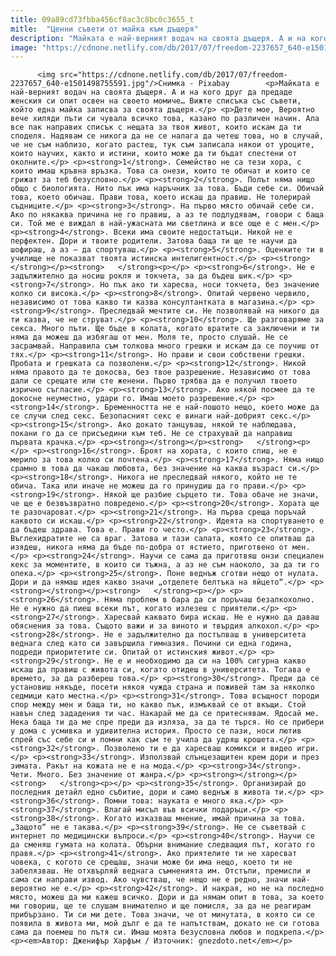 ```yaml
---
title: 09a89cd73fbba456cf8ac3c8bc0c3655_t
mitle:  "Ценни съвети от майка към дъщеря"
description: "Майката е най-верният водач на своята дъщеря. А и на кого друг да предаде женския си опит освен на своето момиче… Вижте списъка със съвети, който една майка записва за своята дъщеря. Дете мое, Вероятно вече хиляди пъти си чувала всичко това, казано по различен начин. Ала все пак направих списък с нещата за твоя …"
image: "https://cdnone.netlify.com/db/2017/07/freedom-2237657_640-e1501498755591.jpg"
---
```


          <img src="https://cdnone.netlify.com/db/2017/07/freedom-2237657_640-e1501498755591.jpg"/>Снимка - Pixabay        <p>Майката е най-верният водач на своята дъщеря. А и на кого друг да предаде женския си опит освен на своето момиче… Вижте списъка със съвети, който една майка записва за своята дъщеря.</p> <p>Дете мое, Вероятно вече хиляди пъти си чувала всичко това, казано по различен начин. Ала все пак направих списък с нещата за твоя живот, които искам да ти споделя. Надявам се никога да не се налага да четеш това, но в случай, че не съм наблизо, когато растеш, тук съм записала някои от уроците, които научих, както и истини, които може да ти бъдат спестени от околните.</p> <p><strong>1</strong>. Семейство не са тези хора, с които имаш кръвна връзка. Това са онези, които те обичат и които се грижат за теб безусловно.</p> <p><strong>2</strong>. Полът няма нищо общо с биологията. Нито пък има наръчник за това. Бъди себе си. Обичай това, което обичаш. Прави това, което искаш да правиш. Не толерирай съдниците.</p> <p><strong>3</strong>. На първо място обичай себе си. Ако по някаква причина не го правиш, а аз те подлудявам, говори с баща си. Той ме е виждал в най-ужасната ми светлина и все още е с мен.</p> <p><strong>4</strong>. Всеки има своите недостатъци. Никой не е перфектен. Дори и твоите родители. Затова баща ти ще те научи да шофираш, а аз – да спортуваш.</p> <p><strong>5</strong>. Оценките ти в училище не показват твоята истинска интелигентност.</p> <p><strong></strong></p><strong>   </strong><p></p> <p><strong>6</strong>. Не е задължително да носиш рокля и токчета, за да бъдеш шик.</p> <p><strong>7</strong>. Но пък ако ти харесва, носи токчета, без значение колко си висока.</p> <p><strong>8</strong>. Опитай червено червило, независимо от това какво ти казва консултантката в магазина.</p> <p><strong>9</strong>. Преследвай мечтите си. Не позволявай на никого да ти казва, че не струват.</p> <p><strong>10</strong>. Ще разговаряме за секса. Много пъти. Ще бъде в колата, когато вратите са заключени и ти няма да можеш да избягаш от мен. Моля те, просто слушай. Не се засрамвай. Направила съм толкова много грешки и искам да се поучиш от тях.</p> <p><strong>11</strong>. Но прави и свои собствени грешки. Пробата и грешката са позволени.</p> <p><strong>12</strong>. Никой няма правото да те докосва, без твое разрешение. Независимо от това дали се срещате или сте женени. Първо трябва да е получил твоето изрично съгласие.</p> <p><strong>13</strong>. Ако някой посмее да те докосне неуместно, удари го. Имаш моето разрешение.</p> <p><strong>14</strong>. Бременността не е най-лошото нещо, което може да се случи след секс. Безопасният секс е винаги най-добрият секс.</p> <p><strong>15</strong>. Ако докато танцуваш, някой те наблюдава, покани го да се присъедини към теб. Не се страхувай да направиш първата крачка.</p> <p><strong></strong></p><strong>   </strong><p></p> <p><strong>16</strong>. Броят на хората, с които спиш, не е мерило за това колко си почтена.</p> <p><strong>17</strong>. Няма нищо срамно в това да чакаш любовта, без значение на каква възраст си.</p> <p><strong>18</strong>. Никога не преследвай някого, който не те обича. Така или иначе не можеш да го принудиш да го прави.</p> <p><strong>19</strong>. Някой ще разбие сърцето ти. Това обаче не значи, че ще е безвъзвратно повредено.</p> <p><strong>20</strong>. Хората ще те разочароват.</p> <p><strong>21</strong>. На първа среща поръчай каквото си искаш.</p> <p><strong>22</strong>. Идеята на спортуването е да бъдеш здрава. Това е. Прави го често.</p> <p><strong>23</strong>. Въглехидратите не са враг. Затова и тази салата, която се опитваш да изядеш, никога няма да бъде по-добра от ястието, приготвено от мен.</p> <p><strong>24</strong>. Научи се сама да приготвяш онзи специален кекс за моментите, в които си тъжна, а аз не съм наоколо, за да ти го опека.</p> <p><strong>25</strong>. Поне веднъж сготви нещо от нулата. Дори и да нямаш идея какво значи „отделете белтъка на яйцето“.</p> <p><strong></strong></p><strong>   </strong><p></p> <p><strong>26</strong>. Няма проблем в бара да си поръчаш безалкохолно. Не е нужно да пиеш всеки път, когато излезеш с приятели.</p> <p><strong>27</strong>. Харесвай каквато бира искаш. Не е нужно да даваш обяснения за това. Същото важи и за виното и твърдия алкохол.</p> <p><strong>28</strong>. Не е задължително да постъпваш в университета веднага след като си завършила гимназия. Почини си една година, подреди приоритетите си. Опитай от истинския живот.</p> <p><strong>29</strong>. Не е и необходимо да си на 100% сигурна какво искаш да правиш с живота си, когато отидеш в университета. Тогава е времето, за да разбереш това.</p> <p><strong>30</strong>. Преди да се установиш някъде, посети някоя чужда страна и поживей там за няколко седмици като местна.</p> <p><strong>31</strong>. Това всъщност породи спор между мен и баща ти, но какво пък, измъквай се от вкъщи. Стой навън след зададения ти час. Накарай ме да се притеснявам. Ядосай ме. Нека баща ти да ме спре преди да изляза, за да те търся. Но се прибери у дома с усмивка и удивителна история. Просто се пази, носи лютив спрей със себе си и помни как съм те учила да удряш крошета.</p> <p><strong>32</strong>. Позволено ти е да харесваш комикси и видео игри.</p> <p><strong>33</strong>. Използвай слънцезащитен крем дори и през зимата. Ракът на кожата не е на мода.</p> <p><strong>34</strong>. Чети. Много. Без значение от жанра.</p> <p><strong></strong></p><strong>   </strong><p></p> <p><strong>35</strong>. Организирай до последния детайл едно събитие, дори и само веднъж в живота ти.</p> <p><strong>36</strong>. Помни това: науката е много яка.</p> <p><strong>37</strong>. Влагай мисъл във всички подаръци.</p> <p><strong>38</strong>. Когато изказваш мнение, имай причина за това. „Защото“ не е такава.</p> <p><strong>39</strong>. Не се съветвай с интернет по медицински въпроси.</p> <p><strong>40</strong>. Научи се да сменяш гумата на колата. Обърни внимание следващия път, когато го правя.</p> <p><strong>41</strong>. Ако приятелите ти не харесват човека, с когото се срещаш, значи може би има нещо, което ти не забелязваш. Не отхвърляй веднага съмненията им. Отстъпи, премисли и сама си направи извод. Ако чувстваш, че нещо не е редно, значи най-вероятно не е.</p> <p><strong>42</strong>. И накрая, но не на последно място, можеш да ми кажеш всичко. Дори и да нямам опит в това, за което ми говориш, ще те слушам внимателно и ще помисля, за да не реагирам прибързано. Ти си ми дете. Това значи, че от минутата, в която си се появила в живота ми, мой дълг е да те напътствам, докато не си готова сама да поемеш по пътя си. Имаш моята безусловна любов и подкрепа.</p> <p><em>Автор: Дженифър Харфъм / Източник: gnezdoto.net</em></p>        